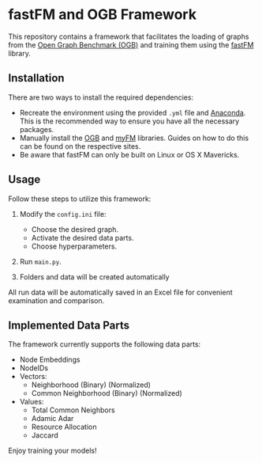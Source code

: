 # fastFM and OGB Framework

This repository contains a framework that facilitates the loading of graphs from the [Open Graph Benchmark (OGB)](https://ogb.stanford.edu/) and training them using the [fastFM](https://github.com/ibayer/fastFM) library.

## Installation

There are two ways to install the required dependencies:

- Recreate the environment using the provided `.yml` file and [Anaconda](https://www.anaconda.com/download). This is the recommended way to ensure you have all the necessary packages.
- Manually install the [OGB](https://ogb.stanford.edu/docs/home/) and [myFM](https://github.com/ibayer/fastFM) libraries. Guides on how to do this can be found on the respective sites.
- Be aware that fastFM can only be built on Linux or OS X Mavericks.



## Usage

Follow these steps to utilize this framework:

1. Modify the `config.ini` file:
   - Choose the desired graph.
   - Activate the desired data parts.
   - Choose hyperparameters.

2. Run `main.py`.

3. Folders and data will be created automatically

All run data will be automatically saved in an Excel file for convenient examination and comparison.

## Implemented Data Parts

The framework currently supports the following data parts:

- Node Embeddings
- NodeIDs
- Vectors:
  - Neighborhood (Binary) (Normalized)
  - Common Neighborhood (Binary) (Normalized)
- Values:
  - Total Common Neighbors
  - Adamic Adar
  - Resource Allocation
  - Jaccard

Enjoy training your models!